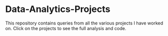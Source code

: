 # Data-Analytics-Projects
This repository contains queries from all the various projects I have worked on. Click on the projects to see the full analysis and code. 
